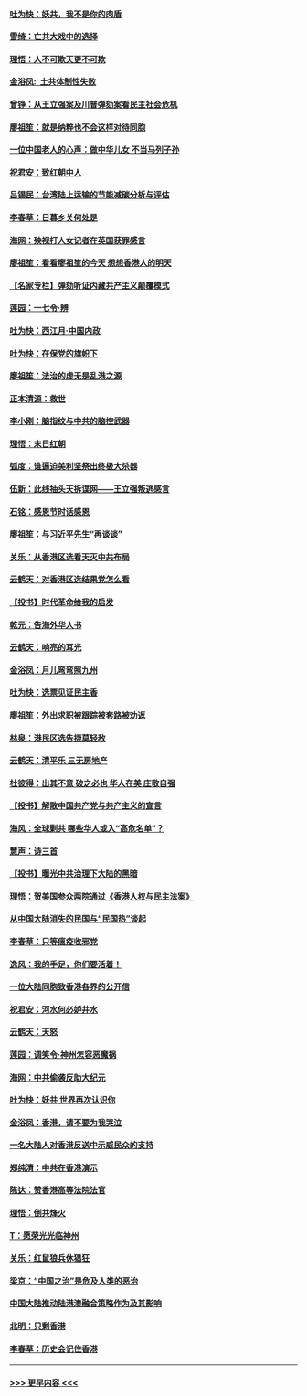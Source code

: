 #### [吐为快：妖共，我不是你的肉盾](../pages/nsc993/n11701366.md?t=12051355) 
#### [雪绮：亡共大戏中的选择](../pages/nsc993/n11699922.md?t=12051355) 
#### [理悟：人不可欺天更不可欺](../pages/nsc993/n11699657.md?t=12051355) 
#### [金浴凤:  土共体制性失败](../pages/nsc993/n11699361.md?t=12051355) 
#### [曾铮：从王立强案及川普弹劾案看民主社会危机](../pages/nsc993/n11699318.md?t=12051355) 
#### [廖祖笙：就是纳粹也不会这样对待同胞](../pages/nsc993/n11697658.md?t=12051355) 
#### [一位中国老人的心声：做中华儿女 不当马列子孙](../pages/nsc993/n11697525.md?t=12051355) 
#### [祝君安：致红朝中人](../pages/nsc993/n11697518.md?t=12051355) 
#### [吕锡民：台湾陆上运输的节能减碳分析与评估](../pages/nsc993/n11694983.md?t=12051355) 
#### [李春草：日暮乡关何处是](../pages/nsc993/n11694805.md?t=12051355) 
#### [海网：殃视打人女记者在英国获罪感言](../pages/nsc993/n11693832.md?t=12051355) 
#### [廖祖笙：看看廖祖笙的今天 想想香港人的明天](../pages/nsc993/n11693707.md?t=12051355) 
#### [【名家专栏】弹劾听证内藏共产主义颠覆模式](../pages/nsc993/n11693563.md?t=12051355) 
#### [莲园：一七令‧辨](../pages/nsc993/n11692558.md?t=12051355) 
#### [吐为快：西江月·中国内政](../pages/nsc993/n11692071.md?t=12051355) 
#### [吐为快：在保党的旗帜下](../pages/nsc993/n11691188.md?t=12051355) 
#### [廖祖笙：法治的虚无是乱港之源](../pages/nsc993/n11690605.md?t=12051355) 
#### [正本清源：救世](../pages/nsc993/n11689134.md?t=12051355) 
#### [李小刚：脑指纹与中共的脑控武器](../pages/nsc993/n11688900.md?t=12051355) 
#### [理悟：末日红朝](../pages/nsc993/n11688829.md?t=12051355) 
#### [弧度：谁逼迫美利坚祭出终极大杀器](../pages/nsc993/n11688735.md?t=12051355) 
#### [伍新：此线抽头天拆谍网——王立强叛逃感言](../pages/nsc993/n11687981.md?t=12051355) 
#### [石铭：感恩节时话感恩](../pages/nsc993/n11687568.md?t=12051355) 
#### [廖祖笙：与习近平先生“再谈谈”](../pages/nsc993/n11687005.md?t=12051355) 
#### [关乐：从香港区选看天灭中共布局](../pages/nsc993/n11686647.md?t=12051355) 
#### [云鹤天：对香港区选结果党怎么看](../pages/nsc993/n11686216.md?t=12051355) 
#### [【投书】时代革命给我的启发](../pages/nsc993/n11684287.md?t=12051355) 
#### [乾元：告海外华人书](../pages/nsc993/n11684044.md?t=12051355) 
#### [云鹤天：响亮的耳光](../pages/nsc993/n11684254.md?t=12051355) 
#### [金浴凤：月儿弯弯照九州](../pages/nsc993/n11684231.md?t=12051355) 
#### [吐为快：选票见证民主香](../pages/nsc993/n11684206.md?t=12051355) 
#### [廖祖笙：外出求职被跟踪被套路被劝返](../pages/nsc993/n11683874.md?t=12051355) 
#### [林泉：港民区选告捷莫轻敌](../pages/nsc993/n11683930.md?t=12051355) 
#### [云鹤天：清平乐 三无房地产](../pages/nsc993/n11681521.md?t=12051355) 
#### [杜彼得：出其不意 破之必也 华人在美 庄敬自强](../pages/nsc993/n11679554.md?t=12051355) 
#### [【投书】解散中国共产党与共产主义的宣言](../pages/nsc993/n11679177.md?t=12051355) 
#### [海风：全球剿共 哪些华人或入“高危名单”？](../pages/nsc993/n11678617.md?t=12051355) 
#### [慧声：诗三首](../pages/nsc993/n11678848.md?t=12051355) 
#### [【投书】曝光中共治理下大陆的黑暗](../pages/nsc993/n11678674.md?t=12051355) 
#### [理悟：贺美国参众两院通过《香港人权与民主法案》](../pages/nsc993/n11678104.md?t=12051355) 
#### [从中国大陆消失的民国与“民国热”谈起](../pages/nsc993/n11678075.md?t=12051355) 
#### [李春草：只等瘟疫收邪党](../pages/nsc993/n11677308.md?t=12051355) 
#### [逸风：我的手足，你们要活着！](../pages/nsc993/n11676352.md?t=12051355) 
#### [一位大陆同胞致香港各界的公开信](../pages/nsc993/n11675761.md?t=12051355) 
#### [祝君安：河水何必妒井水](../pages/nsc993/n11675746.md?t=12051355) 
#### [云鹤天：天怒](../pages/nsc993/n11675718.md?t=12051355) 
#### [莲园：调笑令‧神州怎容恶魔祸](../pages/nsc993/n11675648.md?t=12051355) 
#### [海网：中共偷袭反助大纪元](../pages/nsc993/n11673515.md?t=12051355) 
#### [吐为快：妖共 世界再次认识你](../pages/nsc993/n11673506.md?t=12051355) 
#### [金浴凤：香港，请不要为我哭泣](../pages/nsc993/n11673248.md?t=12051355) 
#### [一名大陆人对香港反送中示威民众的支持](../pages/nsc993/n11672615.md?t=12051355) 
#### [郑纯清：中共在香港演示](../pages/nsc993/n11670539.md?t=12051355) 
#### [陈达：赞香港高等法院法官](../pages/nsc993/n11669542.md?t=12051355) 
#### [理悟：倒共烽火](../pages/nsc993/n11668844.md?t=12051355) 
#### [T：愿荣光光临神州](../pages/nsc993/n11668421.md?t=12051355) 
#### [关乐：红鼠狼兵休猖狂](../pages/nsc993/n11668378.md?t=12051355) 
#### [梁京：“中国之治”是危及人类的恶治](../pages/nsc993/n11668328.md?t=12051355) 
#### [中国大陆推动陆港澳融合策略作为及其影响](../pages/nsc993/n11668157.md?t=12051355) 
#### [北明：只剩香港](../pages/nsc993/n11668002.md?t=12051355) 
#### [李春草：历史会记住香港](../pages/nsc993/n11667927.md?t=12051355) 

----
#### [ >>> 更早内容 <<< ](../indexes/nsc993-earlier.md)
